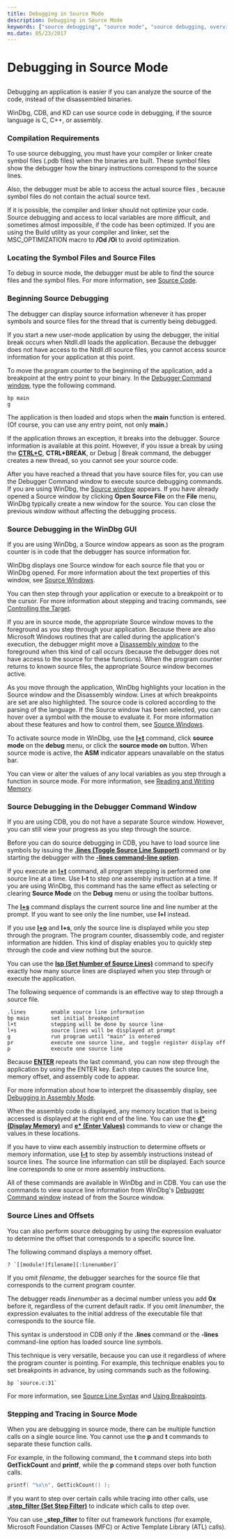 ```yaml
---
title: Debugging in Source Mode
description: Debugging in Source Mode
keywords: ["source debugging", "source mode", "source debugging, overview", "Build utility (build.exe), avoiding optimization"]
ms.date: 05/23/2017
---
```


# Debugging in Source Mode


## <span id="ddk_debugging_in_source_mode_dbg"></span><span id="DDK_DEBUGGING_IN_SOURCE_MODE_DBG"></span>


Debugging an application is easier if you can analyze the source of the code, instead of the disassembled binaries.

WinDbg, CDB, and KD can use source code in debugging, if the source language is C, C++, or assembly.

### <span id="compilation_requirements"></span><span id="COMPILATION_REQUIREMENTS"></span>Compilation Requirements

To use source debugging, you must have your compiler or linker create symbol files (.pdb files) when the binaries are built. These symbol files show the debugger how the binary instructions correspond to the source lines.

Also, the debugger must be able to access the actual source files , because symbol files do not contain the actual source text.

If it is possible, the compiler and linker should not optimize your code. Source debugging and access to local variables are more difficult, and sometimes almost impossible, if the code has been optimized. If you are using the Build utility as your compiler and linker, set the MSC\_OPTIMIZATION macro to **/Od /Oi** to avoid optimization.

### <span id="locating_the_symbol_files_and_source_files"></span><span id="LOCATING_THE_SYMBOL_FILES_AND_SOURCE_FILES"></span>Locating the Symbol Files and Source Files

To debug in source mode, the debugger must be able to find the source files and the symbol files. For more information, see [Source Code](source-code.md).

### <span id="beginning_source_debugging"></span><span id="BEGINNING_SOURCE_DEBUGGING"></span>Beginning Source Debugging

The debugger can display source information whenever it has proper symbols and source files for the thread that is currently being debugged.

If you start a new user-mode application by using the debugger, the initial break occurs when Ntdll.dll loads the application. Because the debugger does not have access to the Ntdll.dll source files, you cannot access source information for your application at this point.

To move the program counter to the beginning of the application, add a breakpoint at the entry point to your binary. In the [Debugger Command window](debugger-command-window.md), type the following command.

```dbgcmd
bp main
g
```

The application is then loaded and stops when the **main** function is entered. (Of course, you can use any entry point, not only **main**.)

If the application throws an exception, it breaks into the debugger. Source information is available at this point. However, if you issue a break by using the [**CTRL+C**](ctrl-c--break-.md), **CTRL+BREAK**, or Debug | Break command, the debugger creates a new thread, so you cannot see your source code.

After you have reached a thread that you have source files for, you can use the Debugger Command window to execute source debugging commands. If you are using WinDbg, the [Source window](source-window.md) appears. If you have already opened a Source window by clicking **Open Source File** on the **File** menu, WinDbg typically create a new window for the source. You can close the previous window without affecting the debugging process.

### <span id="source_debugging_in_the_windbg_gui"></span><span id="SOURCE_DEBUGGING_IN_THE_WINDBG_GUI"></span>Source Debugging in the WinDbg GUI

If you are using WinDbg, a Source window appears as soon as the program counter is in code that the debugger has source information for.

WinDbg displays one Source window for each source file that you or WinDbg opened. For more information about the text properties of this window, see [Source Windows](source-window.md).

You can then step through your application or execute to a breakpoint or to the cursor. For more information about stepping and tracing commands, see [Controlling the Target](controlling-the-target.md).

If you are in source mode, the appropriate Source window moves to the foreground as you step through your application. Because there are also Microsoft Windows routines that are called during the application's execution, the debugger might move a [Disassembly window](disassembly-window.md) to the foreground when this kind of call occurs (because the debugger does not have access to the source for these functions). When the program counter returns to known source files, the appropriate Source window becomes active.

As you move through the application, WinDbg highlights your location in the Source window and the Disassembly window. Lines at which breakpoints are set are also highlighted. The source code is colored according to the parsing of the language. If the Source window has been selected, you can hover over a symbol with the mouse to evaluate it. For more information about these features and how to control them, see [Source Windows](source-window.md).

To activate source mode in WinDbg, use the [**l+t**](l---l---set-source-options-.md) command, click **source mode** on the **debug** menu, or click the **source mode on** button. When source mode is active, the **ASM** indicator appears unavailable on the status bar.

You can view or alter the values of any local variables as you step through a function in source mode. For more information, see [Reading and Writing Memory](reading-and-writing-memory.md).

### <span id="source_debugging_in_the_debugger_command_window"></span><span id="SOURCE_DEBUGGING_IN_THE_DEBUGGER_COMMAND_WINDOW"></span>Source Debugging in the Debugger Command Window

If you are using CDB, you do not have a separate Source window. However, you can still view your progress as you step through the source.

Before you can do source debugging in CDB, you have to load source line symbols by issuing the [**.lines (Toggle Source Line Support)**](-lines--toggle-source-line-support-.md) command or by starting the debugger with the [**-lines command-line option**](cdb-command-line-options.md).

If you execute an [**l+t**](l---l---set-source-options-.md) command, all program stepping is performed one source line at a time. Use **l-t** to step one assembly instruction at a time. If you are using WinDbg, this command has the same effect as selecting or clearing **Source Mode** on the **Debug** menu or using the toolbar buttons.

The [**l+s**](l---l---set-source-options-.md) command displays the current source line and line number at the prompt. If you want to see only the line number, use **l+l** instead.

If you use [**l+o**](l---l---set-source-options-.md) and **l+s**, only the source line is displayed while you step through the program. The program counter, disassembly code, and register information are hidden. This kind of display enables you to quickly step through the code and view nothing but the source.

You can use the [**lsp (Set Number of Source Lines)**](lsp--set-number-of-source-lines-.md) command to specify exactly how many source lines are displayed when you step through or execute the application.

The following sequence of commands is an effective way to step through a source file.

```text
.lines        enable source line information
bp main       set initial breakpoint
l+t           stepping will be done by source line
l+s           source lines will be displayed at prompt
g             run program until "main" is entered
pr            execute one source line, and toggle register display off
p             execute one source line 
```

Because [**ENTER**](enter--repeat-last-command-.md) repeats the last command, you can now step through the application by using the ENTER key. Each step causes the source line, memory offset, and assembly code to appear.

For more information about how to interpret the disassembly display, see [Debugging in Assembly Mode](debugging-in-assembly-mode.md).

When the assembly code is displayed, any memory location that is being accessed is displayed at the right end of the line. You can use the [**d\* (Display Memory)**](d--da--db--dc--dd--dd--df--dp--dq--du--dw--dw--dyb--dyd--display-memor.md) and [**e\* (Enter Values)**](e--ea--eb--ed--ed--ef--ep--eq--eu--ew--eza--ezu--enter-values-.md) commands to view or change the values in these locations.

If you have to view each assembly instruction to determine offsets or memory information, use [**l-t**](l---l---set-source-options-.md) to step by assembly instructions instead of source lines. The source line information can still be displayed. Each source line corresponds to one or more assembly instructions.

All of these commands are available in WinDbg and in CDB. You can use the commands to view source line information from WinDbg's [Debugger Command window](debugger-command-window.md) instead of from the Source window.

### <span id="source_lines_and_offsets"></span><span id="SOURCE_LINES_AND_OFFSETS"></span>Source Lines and Offsets

You can also perform source debugging by using the expression evaluator to determine the offset that corresponds to a specific source line.

The following command displays a memory offset.

```dbgcmd
? `[[module!]filename][:linenumber]` 
```

If you omit *filename*, the debugger searches for the source file that corresponds to the current program counter.

The debugger reads *linenumber* as a decimal number unless you add **0x** before it, regardless of the current default radix. If you omit *linenumber*, the expression evaluates to the initial address of the executable file that corresponds to the source file.

This syntax is understood in CDB only if the **.lines** command or the **-lines** command-line option has loaded source line symbols.

This technique is very versatile, because you can use it regardless of where the program counter is pointing. For example, this technique enables you to set breakpoints in advance, by using commands such as the following.

```dbgcmd
bp `source.c:31` 
```

For more information, see [Source Line Syntax](source-line-syntax.md) and [Using Breakpoints](using-breakpoints.md).

### <span id="stepping_and_tracing_in_source_mode"></span><span id="STEPPING_AND_TRACING_IN_SOURCE_MODE"></span>Stepping and Tracing in Source Mode

When you are debugging in source mode, there can be multiple function calls on a single source line. You cannot use the **p** and **t** commands to separate these function calls.

For example, in the following command, the **t** command steps into both **GetTickCount** and **printf**, while the **p** command steps over both function calls.

```cpp
printf( "%x\n", GetTickCount() );
```

If you want to step over certain calls while tracing into other calls, use [**.step\_filter (Set Step Filter)**](-step-filter--set-step-filter-.md) to indicate which calls to step over.

You can use **\_step\_filter** to filter out framework functions (for example, Microsoft Foundation Classes (MFC) or Active Template Library (ATL) calls).

 

 





